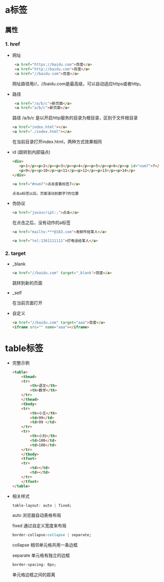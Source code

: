 # a标签
## 属性
### 1. href
* 网址

     ```html
      <a href="https://baidu.com">百度</a>
      <a href="http://baidu.com">百度</a>
      <a href="//baidu.com">百度</a> 
     ```
     网址路径用//，//baidu.com是最高级，可以自动适应https或者http。
     
* 路径
     ```html
      <a href="/a/b/c">新页面</a>
      <a href="a/b/c">新页面</a>
     ```
     路径 /a/b/c 是以开启http服务的目录为根目录，区别于文件根目录
     ```html
     <a href="index.html"></a>
     <a href="./index.html"></a>
     ```
     在当前目录打开index.html，两种方式效果相同
     
* id (跳转到内部锚点)

     ```html
     <div>
        <p>1</p><p>2</p><p>3</p><p>4</p><p>5</p><p>6</p><p id="num7">7</p><p>8</p>
        <p>9</p><p>10</p><p>11</p><p>12</p><p>13</p><p>14</p>
     </div>
     ```
     ```html
     <a href="#num7">点击查看标签7</a>
     ```
      点击a标签以后，页面滚动到数字7的位置
    
* 伪协议

     ```html
     <a href="javascript:;">点击</a>
     ```
     在点击之后，没有动作的a标签

     ```html
     <a href="mailto:***@163.com">发邮件给某人</a>
     ```
     ```html
     <a href="tel:1361111111">打电话给某人</a>
     ```

### 2. target

* _blank

    ```html
    <a href="//baidu.com" target="_blank">百度</a>
    ```
    跳转到新的页面

* _self

    在当前页面打开
   
* 自定义

    ```html
    <a href="//baidu.com" target="aaa">百度</a>
    <iframe src="" name="aaa"></iframe>
    ```

# table标签

* 完整示例

    ```html
    <table>
        <thead>
        <tr>
            <th>语文</th>
            <th>数学</th>
        </tr>
        </thead>
        <tbody>
        <tr>
            <th>小王</th>
            <td>99</td>
            <td>99 </td>
        </tr>
        <tr>
            <th>小刘</th>
            <td>100</td>
            <td>100</td>
        </tr>
        </tbody>
        <tfoot>
        <tr>
            <td></td>
            <td></td>
        </tr>
        </tfoot>
    </table>
    ```

* 相关样式    

    ```css
    table-layout: auto | fixed;
    ```
    auto 浏览器自动表格布局

    fixed 通过自定义宽度来布局
    
    ```css
    border-collapse:collapse | separate;
    ```
    collapse 相邻单元格共用一条边框

    separate 单元格有独立的边框

    ```css
    border-spacing: 0px;
    ```
    单元格边框之间的距离
